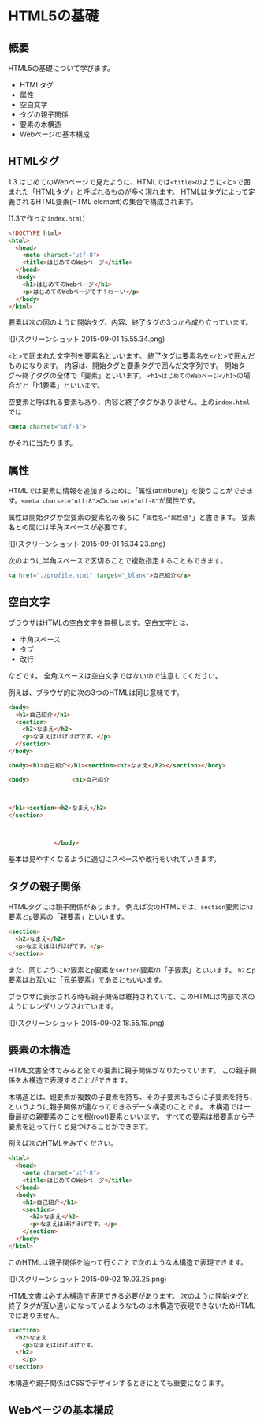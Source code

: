 HTML5の基礎
============

## 概要
HTML5の基礎について学びます。

* HTMLタグ
* 属性
* 空白文字
* タグの親子関係
* 要素の木構造
* Webページの基本構成

## HTMLタグ
1.3 はじめてのWebページで見たように、HTMLでは`<title>`のように`<`と`>`で囲まれた「HTMLタグ」と呼ばれるものが多く現れます。
HTMLはタグによって定義されるHTML要素(HTML element)の集合で構成されます。

(1.3で作った`index.html`)

```html
<!DOCTYPE html>
<html>
  <head>
    <meta charset="utf-8">
    <title>はじめてのWebページ</title>
  </head>
  <body>
    <h1>はじめてのWebページ</h1>
    <p>はじめてのWebページです！わーい</p>
  </body>
</html>
```

要素は次の図のように開始タグ、内容、終了タグの3つから成り立っています。

![](スクリーンショット 2015-09-01 15.55.34.png)

`<`と`>`で囲まれた文字列を要素名といいます。
終了タグは要素名を`</`と`>`で囲んだものになります。
内容は、開始タグと要素タグで囲んだ文字列です。
開始タグ〜終了タグの全体で「要素」といいます。
`<h1>はじめてのWebページ</h1>`の場合だと「h1要素」といいます。

空要素と呼ばれる要素もあり、内容と終了タグがありません。上の`index.html`では

```html
<meta charset="utf-8">
```

がそれに当たります。

## 属性
HTMLでは要素に情報を追加するために「属性(attribute)」を使うことができます。`<meta charset="utf-8">`の`charset="utf-8"`が属性です。

属性は開始タグか空要素の要素名の後ろに「`属性名="属性値"`」と書きます。
要素名との間には半角スペースが必要です。

![](スクリーンショット 2015-09-01 16.34.23.png)

次のように半角スペースで区切ることで複数指定することもできます。

```html
<a href="./profile.html" target="_blank">自己紹介</a>
```

## 空白文字
ブラウザはHTMLの空白文字を無視します。空白文字とは、

* 半角スペース
* タブ
* 改行

などです。
全角スペースは空白文字ではないので注意してください。

例えば、ブラウザ的に次の3つのHTMLは同じ意味です。

```html
<body>
  <h1>自己紹介</h1>
  <section>
    <h2>なまえ</h2>
    <p>なまえはほげほげです。</p>
  </section>
</body>
```

```html
<body><h1>自己紹介</h1><section><h2>なまえ</h2></section></body>
```

```html
<body>            <h1>自己紹介



</h1><section><h2>なまえ</h2>
</section>



             </body>
```

基本は見やすくなるように適切にスペースや改行をいれていきます。

## タグの親子関係
HTMLタグには親子関係があります。
例えば次のHTMLでは、`section`要素は`h2`要素と`p`要素の「親要素」といいます。

```html
<section>
  <h2>なまえ</h2>
  <p>なまえはほげほげです。</p>
</section>
```

また、同じように`h2`要素と`p`要素を`section`要素の「子要素」といいます。
`h2`と`p`要素はお互いに「兄弟要素」であるともいいます。

ブラウザに表示される時も親子関係は維持されていて、このHTMLは内部で次のようにレンダリングされています。

![](スクリーンショット 2015-09-02 18.55.19.png)

## 要素の木構造
HTML文書全体でみると全ての要素に親子関係がなりたっています。
この親子関係を木構造で表現することができます。

木構造とは、親要素が複数の子要素を持ち、その子要素もさらに子要素を持ち、というように親子関係が連なってできるデータ構造のことです。
木構造では一番最初の親要素のことを根(root)要素といいます。
すべての要素は根要素から子要素を辿って行くと見つけることができます。

例えば次のHTMLをみてください。

```html
<html>
  <head>
    <meta charset="utf-8">
    <title>はじめてのWebページ</title>
  </head>
  <body>
    <h1>自己紹介</h1>
    <section>
      <h2>なまえ</h2>
      <p>なまえはほげほげです。</p>
    </section>
  </body>
</html>
```

このHTMLは親子関係を辿って行くことで次のような木構造で表現できます。

![](スクリーンショット 2015-09-02 19.03.25.png)

HTML文書は必ず木構造で表現できる必要があります。
次のように開始タグと終了タグが互い違いになっているようなものは木構造で表現できないためHTMLではありません。

```html
<section>
  <h2>なまえ
    <p>なまえはほげほげです。
  </h2>
    </p>
</section>
```

木構造や親子関係はCSSでデザインするときにとても重要になります。

## Webページの基本構成
